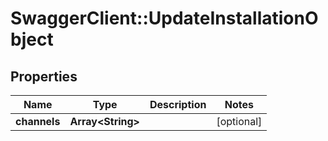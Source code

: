 # SwaggerClient::UpdateInstallationObject

## Properties
Name | Type | Description | Notes
------------ | ------------- | ------------- | -------------
**channels** | **Array&lt;String&gt;** |  | [optional] 


